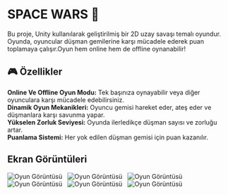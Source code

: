 # SPACE WARS 🚀

Bu proje, Unity kullanılarak geliştirilmiş bir 2D uzay savaşı temalı oyundur. Oyunda, oyuncular düşman gemilerine karşı mücadele ederek puan toplamaya çalışır.Oyun hem online hem de offline oynanabilir!

## 🎮 Özellikler
  
  **Online Ve Offline Oyun Modu:** Tek başınıza oynayabilir veya diğer oyunculara karşı mücadele edebilirsiniz.<br>
  **Dinamik Oyun Mekanikleri:** Oyuncu gemisi hareket eder, ateş eder ve düşmanlara karşı savunma yapar.<br>
  **Yükselen Zorluk Seviyesi:** Oyunda ilerledikçe düşman sayısı ve zorluğu artar.<br>
  **Puanlama Sistemi:** Her yok edilen düşman gemisi için puan kazanılır.
  
## Ekran Görüntüleri

![Oyun Görüntüsü](https://imgur.com/4dnX9k4)
&nbsp;
![Oyun Görüntüsü]()
&nbsp;
![Oyun Görüntüsü]()
&nbsp;
![Oyun Görüntüsü]()
&nbsp;
![Oyun Görüntüsü]()
&nbsp;
![Oyun Görüntüsü]()
